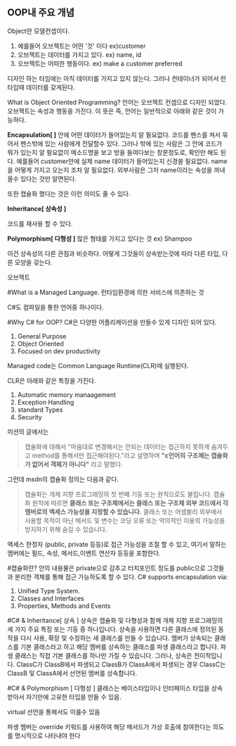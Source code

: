 OOP내 주요 개념
----

Object란 모델컨셉이다.

1. 예를들어 오브젝트는
어떤 '것' 이다
ex)customer
2. 오브젝트는 데이터를 가지고 있다.
ex) name, id
3. 오브젝트는 어떠한 행동이다.
ex) make a customer preferred

디자인 하는 타임에는 아직 데이터를 가지고 있지 않는다. 그러나 컨테이너가 되어서 런타임때 데이터를 갖게된다.


What is Object Oriented Programming?
언어는 오브젝트 컨셉으로 디자인 되었다. 오브젝트는 속성과 행동을 가진다.
이 뜻은 즉, 언어는 일반적으로 아래와 같은 것이 가능하다. 

**Encapsulation[ ]**
안에 어떤 데이터가 들어있는지 알 필요없다. 코드를 펜스를 쳐서 묶어서 펜스밖에 있는 사람에게 전달할수 있다. 그러나 밖에 있는 사람은 그 안에 코드가 뭐가 있는지 알 필요없이 메소드명을 보고 방을 들여다보는 창문정도로, 확인만 해도 된다. 예를들어 customer안에   실제 name 데이터가 들어있는지 신경쓸 필요없다. name을 어떻게 가지고 오는지 조차 알 필요없다. 외부사람은 그저 name이라는 속성을 꺼내올수 있다는 것만 알면된다.

또한 캡슐화 했다는 것은 이런 의미도 줄 수 있다.






**Inheritance[ 상속성 ]**

코드를 재사용 할 수 있다. 



**Polymorphism[ 다형성 ]**
많은 형태를 가지고 있다는 것
ex) Shampoo

이건 상속성의 다른 관점과 비슷하다.
어떻게 그것들이 상속받는것에 따라 다른 타입, 다른 모양을 갖는다.

오브젝트

#What is a Managed Language.
런타임환경에 의한 서비스에 의존하는 것

C#도 컴파일을 통한 언어중 하나이다.


#Why C# for OOP?
C#은 다양한 어플리케이션을 만들수 있게 디자인 되어 있다.
1. General Purpose
2. Object Oriented
3. Focused on dev productivity









Managed code는 Common Language Runtime(CLR)때 실행된다.

CLR은 아래와 같은 특징을 가진다.
1. Automatic memory manaagement
2. Exception Handling
3. standard Types 
4. Security




미션의 글에서는 
>캡슐화에 대해서 
"마음대로 변경해서는 안되는 데이터는 접근하지 못하게 숨겨두고 method를 통해서만 접근해야된다."라고 설명하며 **"c언어의 구조체는 캡슐화가 없어서 객체가 아니다"** 라고 말했다.

그런데 msdn의 캡슐화 정의는 다음과 같다.

>캡슐화는 개체 지향 프로그래밍의 첫 번째 기둥 또는 원칙으로도 불립니다. 캡슐화 원칙에 따르면 **클래스 또는 구조체에서는 클래스 또는 구조체 외부 코드에서 각 멤버로의 액세스 가능성을 지정할 수 있습니다.** 클래스 또는 어셈블리 외부에서 사용할 목적이 아닌 메서드 및 변수는 코딩 오류 또는 악의적인 이용의 가능성을 방지하기 위해 숨길 수 있습니다.

액세스 한정자 (public, private 등등)로 접근 가능성을 조절 할 수 있고,
여기서 말하는 멤버에는 필드, 속성, 메서드,이벤트 연산자 등등을 포함한다.


#캡슐화란?
안의 내용물은 private으로 감추고 터치포인트 정도를 public으로 그것들과 분리한 객체를 통해 접근 가능하도록 할 수 있다. 
C# supports encapsulation via:
1. Unified Type System.
2. Classes and Interfaces
3. Properties, Methods and Events




#C# & Inheritance[ 상속 ]
상속은 캡슐화 및 다형성과 함께 개체 지향 프로그래밍의 세 가지 주요 특징 또는 기둥 중 하나입니다. 상속을 사용하면 다른 클래스에 정의된 동작을 다시 사용, 확장 및 수정하는 새 클래스를 만들 수 있습니다. 멤버가 상속되는 클래스를 기본 클래스라고 하고 해당 멤버를 상속하는 클래스를 파생 클래스라고 합니다. 파생 클래스는 직접 기본 클래스를 하나만 가질 수 있습니다. 그러나, 상속은 전이적입니다. ClassC가 ClassB에서 파생되고 ClassB가 ClassA에서 파생되는 경우 ClassC는 ClassB 및 ClassA에서 선언된 멤버를 상속합니다.



#C# & Polymorphism [ 다형성 ]
클래스는 베이스타입이나 인터페이스 타입을 상속 받아서 자기만에 고유한 타입을 만들 수 있음.

virtual 선언을 통해서도 이룰수 있음 

파생 멤버는 override 키워드를 사용하여 해당 메서드가 가상 호출에 참여한다는 의도를 명시적으로 나타내야 한다
